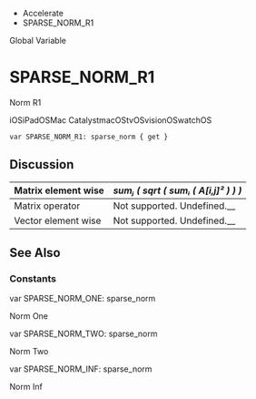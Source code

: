 

- Accelerate
-  SPARSE_NORM_R1 

Global Variable

# SPARSE_NORM_R1

Norm R1

iOSiPadOSMac CatalystmacOStvOSvisionOSwatchOS

``` source
var SPARSE_NORM_R1: sparse_norm { get }
```

## Discussion

| Matrix element wise | *sumⱼ ( sqrt ( sumᵢ ( A\[i,j\]² ) ) )* |
|---------------------|----------------------------------------|
| Matrix operator     | Not supported. Undefined.\_\_          |
| Vector element wise | Not supported. Undefined.\_\_          |

## See Also

### Constants

var SPARSE_NORM_ONE: sparse_norm

Norm One

var SPARSE_NORM_TWO: sparse_norm

Norm Two

var SPARSE_NORM_INF: sparse_norm

Norm Inf

